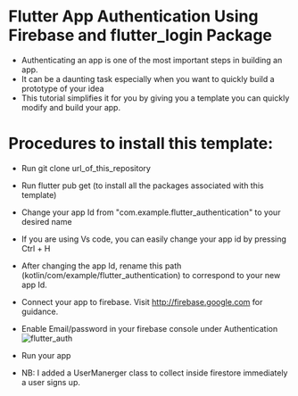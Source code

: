 # Flutter App Authentication Using Firebase and flutter_login Package
* Authenticating an app is one of the most important steps in building an app.
* It can be a daunting task especially when you want to quickly build a prototype of your idea
* This tutorial simplifies it for you by giving you a template you can quickly modify and build your app.


# Procedures to install this template:
* Run git clone url_of_this_repository
* Run flutter pub get (to install all the packages associated with this template)
* Change your app Id from "com.example.flutter_authentication" to your desired name
* If you are using Vs code, you can easily change your app id by pressing Ctrl + H
* After changing the app Id, rename this path (kotlin/com/example/flutter_authentication) to correspond to your new app Id.
* Connect your app to firebase. Visit http://firebase.google.com for guidance.
* Enable Email/password in your firebase console under Authentication
![flutter_auth](https://user-images.githubusercontent.com/50165149/97778908-d21ce080-1b7a-11eb-879b-f6a6163710cb.png)



* Run your app 
* NB: I added a UserManerger class to collect inside firestore immediately a user signs up.



